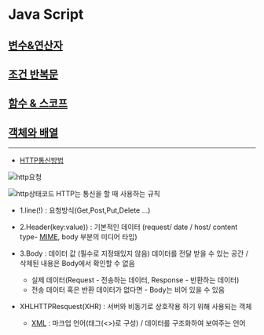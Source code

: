 # Java Script

## [변수&연산자](https://github.com/100SeongJun/JS/blob/main/step02_data/data.md)

## [조건 반복문](https://github.com/100SeongJun/JS/blob/main/step03_control_flow/control.md)

## [함수 & 스코프](https://github.com/100SeongJun/JS/blob/main/step04_function/function.md)

## [객체와 배열](https://github.com/100SeongJun/JS/blob/main/step05_object/object.md)

---

- [HTTP통신방법](https://developer.mozilla.org/ko/docs/Web/HTTP/Basics_of_HTTP)

![http요청](https://mdn.mozillademos.org/files/13687/HTTP_Request.png)

![http상태코드](https://developer.mozilla.org/ko/docs/Web/HTTP/Status)
HTTP는 통신을 할 때 사용하는 규칙

- 1.line(!) : 요청방식(Get,Post,Put,Delete ...)
- 2.Header(key:value)) : 기본적인 데이터 (request/ date / host/ content type- [MIME](https://developer.mozilla.org/ko/docs/Web/HTTP/Basics_of_HTTP/MIME_Types), body 부분의 미디어 타입)

- 3.Body : 데이터 값 (필수로 지정돼있지 않음) 데이터를 전달 받을 수 있는 공간 / 삭제된 내용은 Body에서 확인할 수 없음
  - 실제 데이터(Request - 전송하는 데이터, Response - 반환하는 데이터)
  - 전송 데이터 혹은 반환 데이터가 없다면 - Body는 비어 있을 수 있음

- XHLHTTPResquest(XHR) : 서버와 비동기로 상호작용 하기 위해 사용되는 객체
  - [XML](https://ko.wikipedia.org/wiki/XML) : 마크업 언어(태그(<>)로 구성) / 데이터를 구조화하여 보여주는 언어
